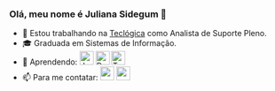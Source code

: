 ### Olá, meu nome é Juliana Sidegum 👋

- 🔭 Estou trabalhando na [Teclógica](https://www.teclogica.com.br/)  como Analista de Suporte Pleno.
- 🎓 Graduada em Sistemas de Informação.
- 🌱 Aprendendo:
	<img height="25" src="https://user-images.githubusercontent.com/25181517/117447155-6a868a00-af3d-11eb-9cfe-245df15c9f3f.png" alt="JavaScript" title="JavaScript" />
	<img height="25" src="https://user-images.githubusercontent.com/25181517/183897015-94a058a6-b86e-4e42-a37f-bf92061753e5.png" alt="React" title="React" />
	<img height="25" src="https://user-images.githubusercontent.com/25181517/183890598-19a0ac2d-e88a-4005-a8df-1ee36782fde1.png" alt="TypeScript" title="TypeScript" />
- 📫 Para me contatar:
<a href="https://www.linkedin.com/in/jsidegum" target="_blank"><img height="25" src="https://img.shields.io/badge/-LinkedIn-%230077B5?style=for-the-badge&logo=linkedin&logoColor=white" target="_blank"></a>
<a href = "mailto:jsidegum@gmail.com"><img height="25" src="https://img.shields.io/badge/-Gmail-%23333?style=for-the-badge&logo=gmail&logoColor=white" target="_blank"></a>


